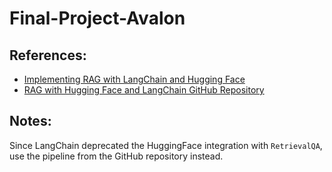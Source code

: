 # Final-Project-Avalon

## References:
- [Implementing RAG with LangChain and Hugging Face](https://medium.com/@akriti.upadhyay/implementing-rag-with-langchain-and-hugging-face-28e3ea66c5f7)
- [RAG with Hugging Face and LangChain GitHub Repository](https://github.com/peet-droid/RAG-with-Hf-and-Langchain/tree/main)

## Notes:
Since LangChain deprecated the HuggingFace integration with `RetrievalQA`, use the pipeline from the GitHub repository instead.